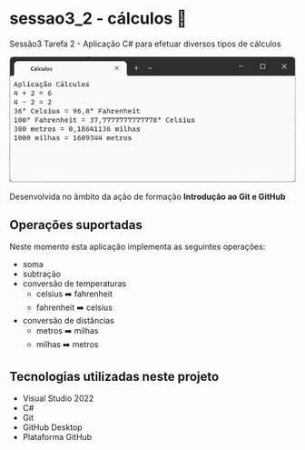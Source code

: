 # sessao3_2 - cálculos :1234:

 Sessão3 Tarefa 2 - Aplicação C# para efetuar diversos tipos de cálculos

 ![Aplicação Cálculos](aplicacao-calculos.png)

 Desenvolvida no âmbito da ação de formação **Introdução ao Git e GitHub**

## Operações suportadas

Neste momento esta aplicação implementa as seguintes operações:
- soma
- subtração
- conversão de temperaturas
	- celsius :arrow_right: fahrenheit
	- fahrenheit :arrow_right: celsius
- conversão de distâncias
	- metros :arrow_right: milhas
	- milhas :arrow_right: metros
	
## Tecnologias utilizadas neste projeto

- Visual Studio 2022
- C#
- Git
- GitHub Desktop
- Plataforma GitHub